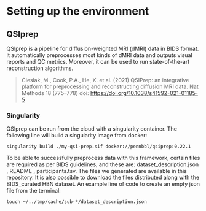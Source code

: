 # Setting up the environment

## QSIprep

QSIprep is a pipeline for diffusion-weighted MRI (dMRI) data in BIDS format. It automatically preprocesses most kinds of dMRI data and outputs visual reports and QC metrics. Moreover, it can be used to run state-of-the-art reconstruction algorithms. 

> Cieslak, M., Cook, P.A., He, X. et al. (2021) QSIPrep: an integrative platform for preprocessing and reconstructing diffusion MRI data. Nat Methods 18 (775–778) doi: https://doi.org/10.1038/s41592-021-01185-5

### Singularity

QSIprep can be run from the cloud with a singularity container. The following line will build a singularity image from docker:

`singularity build ./my-qsi-prep.sif docker://pennbbl/qsiprep:0.22.1`

To be able to successfully preprocess data with this framework, certain files are required as per BIDS guidelines, and these are: dataset_description.json , README , participants.tsv. The files we generated are available in this repository. It is also possible to download the files distributed along with the BIDS_curated HBN dataset. An example line of code to create an empty json file from the terminal:

`touch ~/../tmp/cache/sub-*/dataset_description.json`

